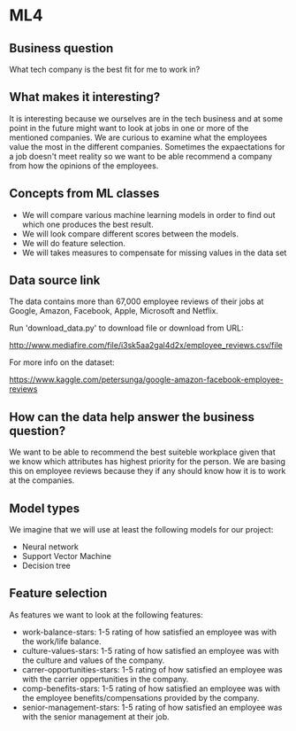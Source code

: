 # ML4

## Business question
What tech company is the best fit for me to work in?



## What makes it interesting?
It is interesting because we ourselves are in the tech business and at some point in the future might want to look at jobs in one or more of the mentioned companies. We are curious to examine what the employees value the most in the different companies. Sometimes the expaectations for a job doesn't meet reality so we want to be able recommend a company from how the opinions of the employees.

## Concepts from ML classes

* We will compare various machine learning models in order to find out which one produces the best result.
* We will look compare different scores between the models.
* We will do feature selection.
* We will takes measures to compensate for missing values in the data set

## Data source link
The data contains more than 67,000 employee reviews of their jobs at Google, Amazon, Facebook, Apple, Microsoft and Netflix.

Run 'download_data.py' to download file or download from URL:

http://www.mediafire.com/file/i3sk5aa2gal4d2x/employee_reviews.csv/file

For more info on the dataset:

https://www.kaggle.com/petersunga/google-amazon-facebook-employee-reviews

## How can the data help answer the business question?
We want to be able to recommend the best suiteble workplace given that we know which attributes has highest priority for the person. We are basing this on employee reviews because they if any should know how it is to work at the companies.

## Model types
We imagine that we will use at least the following models for our project:
* Neural network
* Support Vector Machine
* Decision tree

## Feature selection

As features we want to look at the following features:
* work-balance-stars: 1-5 rating of how satisfied an employee was with the work/life balance.
* culture-values-stars: 1-5 rating of how satisfied an employee was with the culture and values of the company.
* carrer-opportunities-stars: 1-5 rating of how satisfied an employee was with the carrier oppertunities in the company.
* comp-benefits-stars: 1-5 rating of how satisfied an employee was with the employee benefits/compensations provided by the company.
* senior-management-stars: 1-5 rating of how satisfied an employee was with the senior management at their job.
